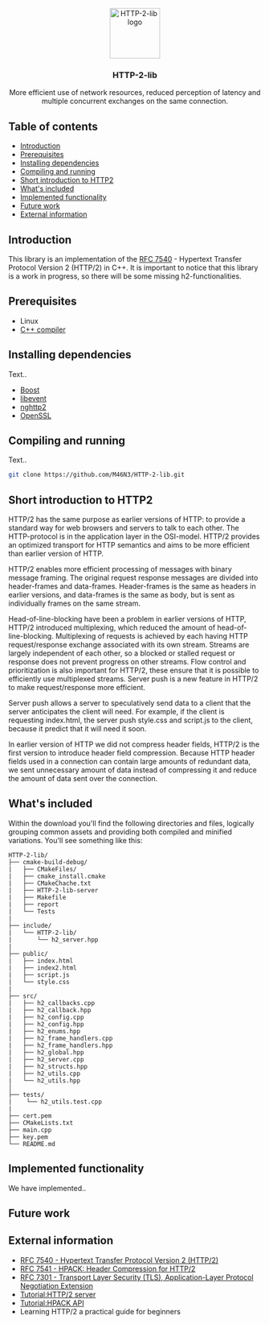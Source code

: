 <p align="center">
  <a href="https://github.com/M46N3/HTTP-2-lib/">
    <img src="http://i66.tinypic.com/2dkhfzt.png" alt="HTTP-2-lib logo" width="100" height="100">
  </a>
</p>

<h3 align="center">HTTP-2-lib</h3>

<p align="center">
  More efficient use of network resources, reduced perception of latency and multiple concurrent exchanges on the same connection.
</p>

## Table of contents

- [Introduction](#introduction)
- [Prerequisites](#prerequisites)
- [Installing dependencies](#installing-dependencies)
- [Compiling and running](#compiling-and-running)
- [Short introduction to HTTP2](#short-introduction-to-HTTP2)
- [What's included](#whats-included)
- [Implemented functionality](#implemented-functionality)
- [Future work](#future-work)
- [External information](#external-information)



## Introduction
This library is an implementation of the [RFC 7540](https://tools.ietf.org/html/rfc7540) - Hypertext Transfer Protocol Version 2 (HTTP/2) in C++. It is important to notice that this library is a work in progress, so there will be some missing h2-functionalities.


## Prerequisites
* Linux
* [C++ compiler](https://gcc.gnu.org/)

## Installing dependencies
Text..
* [Boost](https://github.com/boostorg/boost)
* [libevent](https://github.com/libevent/libevent)
* [nghttp2](https://github.com/nghttp2/nghttp2)
* [OpenSSL](https://github.com/openssl/openssl)


## Compiling and running
Text..
```sh
git clone https://github.com/M46N3/HTTP-2-lib.git
```

## Short introduction to HTTP2
HTTP/2 has the same purpose as earlier versions of HTTP: to provide a standard way for web browsers and servers to talk to each other. The HTTP-protocol is in the application layer in the OSI-model. HTTP/2 provides an optimized transport for HTTP semantics and aims to be more efficient than earlier version of HTTP.

HTTP/2 enables more efficient processing of messages with binary message framing. The original request response messages are divided into header-frames and data-frames. Header-frames is the same as headers in earlier versions, and data-frames is the same as body, but is sent as individually frames on the same stream.

Head-of-line-blocking have been a problem in earlier versions of HTTP, HTTP/2 introduced multiplexing, which reduced the amount of head-of-line-blocking. Multiplexing of requests is achieved by each having HTTP request/response exchange associated with its own stream. Streams are largely independent of each other, so a blocked or stalled request or response does not prevent progress on other streams.
Flow control and prioritization is also important for HTTP/2, these ensure that it is possible to efficiently use multiplexed streams. 
Server push is a new feature in HTTP/2 to make request/response more efficient.

Server push allows a server to speculatively send data to a client that the server anticipates the client will need. For example, if the client is requesting index.html, the server push style.css and script.js to the client, because it predict that it will need it soon.

In earlier version of HTTP we did not compress header fields, HTTP/2 is the first version to introduce header field compression. Because HTTP header fields used in a connection can contain large amounts of redundant data, we sent unnecessary amount of data instead of compressing it and reduce the amount of data sent over the connection.



## What's included

Within the download you'll find the following directories and files, logically grouping common assets and providing both compiled and minified variations. You'll see something like this:

```text
HTTP-2-lib/
├── cmake-build-debug/
|   ├── CMakeFiles/
|   ├── cmake_install.cmake
|   ├── CMakeChache.txt
|   ├── HTTP-2-lib-server
|   ├── Makefile
|   ├── report
|   └── Tests
|
├── include/
|   └── HTTP-2-lib/
|       └── h2_server.hpp
|
├── public/
|   ├── index.html
|   ├── index2.html
|   ├── script.js
|   └── style.css
|   
├── src/
|   ├── h2_callbacks.cpp
|   ├── h2_callback.hpp
|   ├── h2_config.cpp
|   ├── h2_config.hpp
|   ├── h2_enums.hpp
|   ├── h2_frame_handlers.cpp
|   ├── h2_frame_handlers.hpp
|   ├── h2_global.hpp
|   ├── h2_server.cpp
|   ├── h2_structs.hpp
|   ├── h2_utils.cpp
|   └── h2_utils.hpp
│
├── tests/
|    └── h2_utils.test.cpp
|
├── cert.pem
├── CMakeLists.txt
├── main.cpp
├── key.pem
└── README.md

```

## Implemented functionality
We have implemented..


## Future work


## External information
- [RFC 7540 - Hypertext Transfer Protocol Version 2 (HTTP/2)](https://tools.ietf.org/html/rfc7540)
- [RFC 7541 - HPACK: Header Compression for HTTP/2](https://tools.ietf.org/html/rfc7541)
- [RFC 7301 - Transport Layer Security (TLS), Application-Layer Protocol Negotiation Extension](https://tools.ietf.org/html/rfc7301)
- [Tutorial:HTTP/2 server](https://nghttp2.org/documentation/tutorial-server.html#)
- [Tutorial:HPACK API](https://nghttp2.org/documentation/tutorial-hpack.html)
- Learning HTTP/2 a practical guide for beginners
